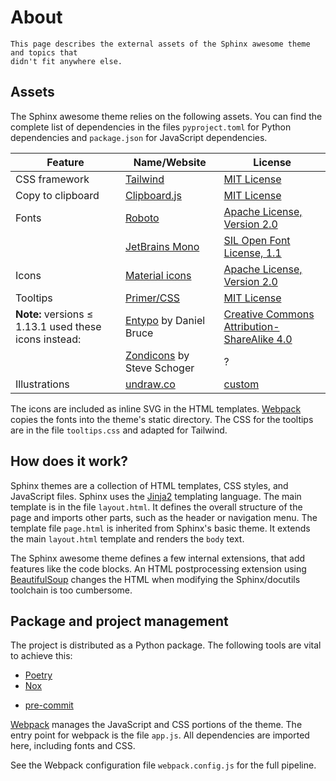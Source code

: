 # About

```{rst-class} lead
This page describes the external assets of the Sphinx awesome theme and topics that
didn't fit anywhere else.
```

## Assets

The Sphinx awesome theme relies on the following assets. You can find the complete list
of dependencies in the files `pyproject.toml` for Python dependencies and `package.json`
for JavaScript dependencies.

<!-- vale Awesome.SpellCheck = NO -->
<!-- vale 18F.UnexpandedAcronyms = NO -->

| Feature                                               | Name/Website                                                             | License                                                                                      |
| ----------------------------------------------------- | ------------------------------------------------------------------------ | -------------------------------------------------------------------------------------------- |
| CSS framework                                         | [Tailwind]                                                               | [MIT License](https://github.com/tailwindlabs/tailwindcss/blob/master/LICENSE)               |
| Copy to clipboard                                     | [Clipboard.js](https://clipboardjs.com/)                                 | [MIT License](https://github.com/zenorocha/clipboard.js/blob/master/LICENSE)                 |
| Fonts                                                 | [Roboto](https://github.com/googlefonts/roboto)                          | [Apache License, Version 2.0]                                                                |
|                                                       | [JetBrains Mono](https://github.com/JetBrains/JetBrainsMono/)            | [SIL Open Font License, 1.1](https://github.com/JetBrains/JetBrainsMono/blob/master/OFL.txt) |
| Icons                                                 | [Material icons](https://fonts.google.com/icons?selected=Material+Icons) | [Apache License, Version 2.0]                                                                |
| Tooltips                                              | [Primer/CSS](https://primer.style/css/)                                  | [MIT License](https://github.com/primer/css/blob/main/LICENSE)                               |
| **Note:** versions ≤ 1.13.1 used these icons instead: | [Entypo](http://www.entypo.com) by Daniel Bruce                          | [Creative Commons Attribution-ShareAlike 4.0]                                                |
|                                                       | [Zondicons](http://www.zondicons.com) by Steve Schoger                   | ?                                                                                            |
| Illustrations                                         | [undraw.co](https://undraw.co)                                           | [custom](https://undraw.co/license)                                                          |

<!-- vale Awesome.SpellCheck = YES -->
<!-- vale 18F.UnexpandedAcronyms = YES -->

[creative commons attribution-sharealike 4.0]: https://creativecommons.org/licenses/by-sa/4.0/legalcode
[apache license, version 2.0]: https://www.apache.org/licenses/LICENSE-2.0.html

The icons are included as inline SVG in the HTML templates. [Webpack] copies the fonts
into the theme's static directory. The CSS for the tooltips are in the file
`tooltips.css` and adapted for Tailwind.

## How does it work?

Sphinx themes are a collection of HTML templates, CSS styles, and JavaScript files.
Sphinx uses the [Jinja2] templating language. The main template is in the file
`layout.html`. It defines the overall structure of the page and imports other parts,
such as the header or navigation menu. The template file `page.html` is inherited from
Sphinx's basic theme. It extends the main `layout.html` template and renders the `body`
text.

The Sphinx awesome theme defines a few internal extensions, that add features like the
code blocks. An HTML postprocessing extension using [BeautifulSoup] changes the HTML
when modifying the Sphinx/docutils toolchain is too cumbersome.

## Package and project management

The project is distributed as a Python package. The following tools are vital to
achieve this:

- [Poetry](https://python-poetry.org/)
- [Nox](https://nox.thea.codes/en/stable/)
<!-- vale 18F.Clarity = NO -->
- [pre-commit](https://pre-commit.com/)
<!-- vale 18F.Clarity = YES -->

[Webpack] manages the JavaScript and CSS portions of the theme. The entry point for
webpack is the file `app.js`. All dependencies are imported here, including fonts and
CSS.

See the Webpack configuration file `webpack.config.js` for the full pipeline.

[jinja2]: https://jinja.palletsprojects.com
[webpack]: https://webpack.js.org
[tailwind]: https://tailwindcss.com
[docutils]: https://docutils.sourceforge.io/
[beautifulsoup]: https://www.crummy.com/software/BeautifulSoup/
